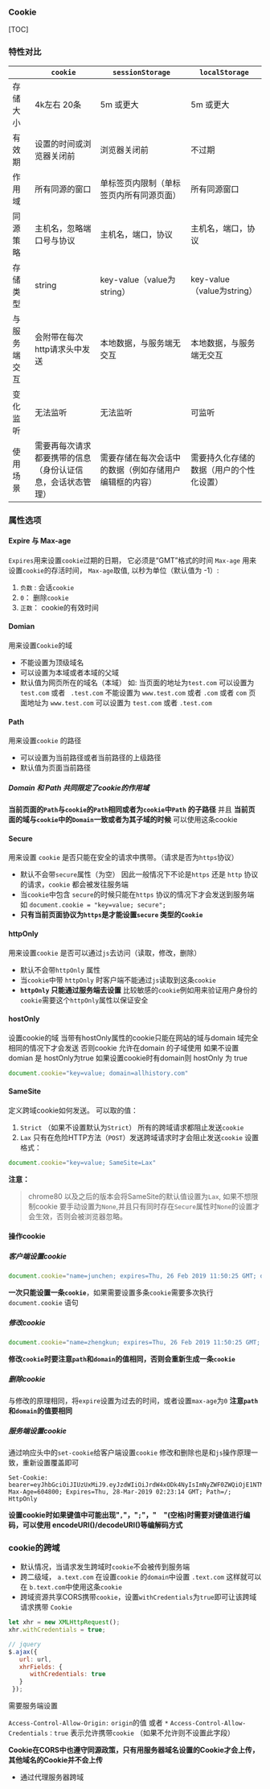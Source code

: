 ### Cookie
[TOC]

### 特性对比

|  | `cookie` |`sessionStorage`  | `localStorage` |
| --- | --- | --- | --- |
| 存储大小 | 4k左右 20条 | 5m 或更大 | 5m 或更大 |
| 有效期 | 设置的时间或浏览器关闭前 | 浏览器关闭前 | 不过期 |
| 作用域  | 所有同源的窗口 | 单标签页内限制（单标签页内所有同源页面） | 所有同源窗口 |
| 同源策略 | 主机名，忽略端口号与协议 | 主机名，端口，协议 | 主机名，端口，协议 |
| 存储类型 | string | key-value（value为string） | key-value （value为string） |
| 与服务端交互 | 会附带在每次http请求头中发送 | 本地数据，与服务端无交互 | 本地数据，与服务端无交互 |
| 变化监听 | 无法监听| 无法监听| 可监听 |
| 使用场景 | 需要再每次请求都要携带的信息（身份认证信息，会话状态管理） | 需要存储在每次会话中的数据（例如存储用户编辑框的内容） | 需要持久化存储的数据（用户的个性化设置） |


### 属性选项

#### Expire 与 Max-age
`Expires`用来设置`cookie`过期的日期， 它必须是“GMT”格式的时间
`Max-age` 用来设置`cookie`的存活时间， 
`Max-age`取值, 以秒为单位（默认值为 -1）:
1. `负数` : 会话`cookie`
2. `0`： 删除`cookie`
3. `正数`： cookie的有效时间

#### Domian
用来设置`Cookie`的域
- 不能设置为顶级域名
- 可以设置为本域或者本域的父域
- 默认值为网页所在的域名（本域）
如: 当页面的地址为`test.com` 
可以设置为 `test.com` 或者 ` .test.com`
不能设置为 `www.test.com` 或者 `.com`  或者 `com`
页面地址为 `www.test.com` 可以设置为 `test.com` 或者 `.test.com`

#### Path
用来设置`cookie` 的路径
- 可以设置为当前路径或者当前路径的上级路径
- 默认值为页面当前路径

##### Domain 和 Path 共同限定了cookie的作用域
**当前页面的`Path`与`cookie`的`Path`相同或者为`cookie`中`Path` 的子路径**
并且
**当前页面的域与`cookie`中的`Domain`一致或者为其子域的时候**
可以使用这条cookie

#### Secure
用来设置 `cookie` 是否只能在安全的请求中携带。（请求是否为`https`协议）
- 默认不会带`secure`属性（为空） 因此一般情况下不论是`https` 还是 `http` 协议的请求，`cookie` 都会被发往服务端
- 当`cookie`中包含 `secure`的时候只能在`https` 协议的情况下才会发送到服务端
如 `document.cookie = "key=value; secure";`
- **只有当前页面协议为`https`是才能设置`secure` 类型的`Cookie`**

#### httpOnly
用来设置`cookie` 是否可以通过`js`去访问（读取，修改，删除）
- 默认不会带`httpOnly` 属性
- 当`cookie`中带 `httpOnly` 时客户端不能通过`js`读取到这条`cookie`
- **`httpOnly` 只能通过服务端去设置**
比较敏感的`cookie`例如用来验证用户身份的`cookie`需要这个`httpOnly`属性以保证安全

#### hostOnly
设置cookie的域
当带有hostOnly属性的cookie只能在网站的域与domain 域完全相同的情况下才会发送
否则cookie 允许在domain 的子域使用
如果不设置domian 是 hostOnly为true
如果设置cookie时有domain则 hostOnly 为 true
```js
document.cookie="key=value; domain=allhistory.com"
```

#### SameSite
定义跨域cookie如何发送。
可以取的值：
1. `Strict` （如果不设置默认为`Strict`） 所有的跨域请求都阻止发送`cookie`
2. `Lax` 只有在危险HTTP方法（`POST`）发送跨域请求时才会阻止发送`cookie`
设置格式：
```js
document.cookie="key=value; SameSite=Lax"
```
**注意：**
> chrome80 以及之后的版本会将SameSite的默认值设置为`Lax`, 如果不想限制cookie 要手动设置为`None`,并且只有同时存在`Secure`属性时`None`的设置才会生效，否则会被浏览器忽略。
#### 操作cookie
##### 客户端设置cookie
```js
document.cookie="name=junchen; expires=Thu, 26 Feb 2019 11:50:25 GMT; domain=test.com; path=/";
```
**一次只能设置一条`cookie`**，如果需要设置多条`cookie`需要多次执行`document.cookie` 语句
##### 修改cookie
```js
document.cookie="name=zhengkun; expires=Thu, 26 Feb 2019 11:50:25 GMT; domain=test.com; path=/";
```
**修改`cookie`时要注意`path`和`domain`的值相同，否则会重新生成一条`cookie`**
##### 删除cookie
与修改的原理相同，将`expire`设置为过去的时间，或者设置`max-age`为`0`
**注意`path`和`domain`的值要相同**

##### 服务端设置cookie
通过响应头中的`set-cookie`给客户端设置`cookie`
修改和删除也是和`js`操作原理一致，重新设置覆盖即可
```http
Set-Cookie: bearer=eyJhbGciOiJIUzUxMiJ9.eyJzdWIiOiJrdW4xODk4NyIsImNyZWF0ZWQiOjE1NTMxMzQ5OTQ1NzYsImV4cCI6MTU1MzczOTc5NCwidXNlcmlkIjoxODk4fQ.vrymZci3PKrY7eQNr2iLv7T894QeqRzdYqnnOBjSqoD7hvBC8zIquMreHYX_BAqaPJUOVUlZgi4V14Wri4J78A; Max-Age=604800; Expires=Thu, 28-Mar-2019 02:23:14 GMT; Path=/; HttpOnly
```

**设置cookie时如果键值中可能出现"`,`"，"`;`"，"`  `"(空格)时需要对键值进行编码，可以使用
encodeURI()/decodeURI()等编解码方式**


### cookie的跨域
- 默认情况，当请求发生跨域时`cookie`不会被传到服务端
- 跨二级域， `a.text.com` 在设置`cookie` 的`domain`中设置  `.text.com` 这样就可以在 `b.text.com`中使用这条`cookie`
- 跨域资源共享CORS携带`cookie`，设置`withCredentials`为`true`即可让该跨域请求携带 `Cookie`
```js
let xhr = new XMLHttpRequest();
xhr.withCredentials = true;
```
``` js
// jquery
$.ajax({
   url: url,
   xhrFields: {
      withCredentials: true
   }
 });
```
需要服务端设置

`Access-Control-Allow-Origin:` `origin`的值 或者 `*` 
`Access-Control-Allow-Credentials：true` 表示允许携带`cookie` （如果不允许则不设置此字段）

**Cookie在CORS中也遵守同源政策，只有用服务器域名设置的Cookie才会上传，其他域名的Cookie并不会上传**
- 通过代理服务器跨域




